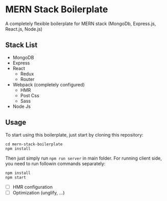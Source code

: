 # MERN Stack Boilerplate
A completely flexible boilerplate for MERN stack (MongoDb, Express.js, React.js, Node.js)

## Stack List
* MongoDB
* Express
* React
  * Redux
  * Router
* Webpack (completely configured)
  * HMR
  * Post Css
  * Sass
* Node Js

## Usage
To start using this boilerplate, just start by cloning this repository:

```git clone https://github.com/MeghdadHadidi/mern-stack-boilerplate.git 
cd mern-stack-boilerplate
npm install
```

Then just simply run `npm run server` in main folder. 
For running client side, you need to run followin commands separately:

```cd client
npm install
npm start
```

- [ ] HMR configuration
- [ ] Optimization (unglify, ...)
